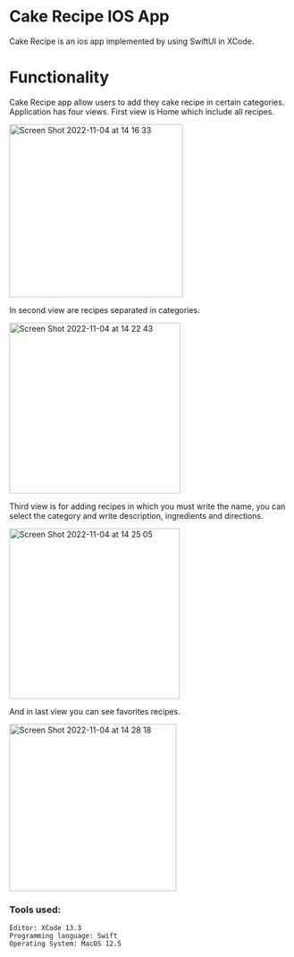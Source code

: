# Cake Recipe IOS App 

Cake Recipe is an ios app implemented by using SwiftUI in XCode. 

# **Functionality**
Cake Recipe app allow users to add they cake recipe in certain categories. Application has four views. First view is Home which include all recipes.
<br/>


<img width="310" alt="Screen Shot 2022-11-04 at 14 16 33" src="https://user-images.githubusercontent.com/56439363/199981716-907c3b57-ddd7-4711-b92b-940b85ba3908.png">
<br/>


In second view are recipes separated in categories.

<img width="306" alt="Screen Shot 2022-11-04 at 14 22 43" src="https://user-images.githubusercontent.com/56439363/199982858-04e4059a-ec7b-4cbf-9ad6-945bdbb74fe2.png">
<br/>


Third view is for adding recipes in which you must write the name, you can select the category and write description, ingredients and directions.

<img width="305" alt="Screen Shot 2022-11-04 at 14 25 05" src="https://user-images.githubusercontent.com/56439363/199983444-0a6a82bf-2806-4968-9d40-febb3b681793.png">
<br/>


And in last view you can see favorites recipes.

<img width="299" alt="Screen Shot 2022-11-04 at 14 28 18" src="https://user-images.githubusercontent.com/56439363/199983990-9c0e3a85-171d-4528-8b1e-0906aed1324c.png">



### Tools used:
```
Editor: XCode 13.3
Programming language: Swift
Operating System: MacOS 12.5
```
